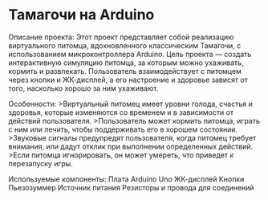 # Тамагочи на Arduino

Описание проекта: Этот проект представляет собой реализацию виртуального питомца, вдохновленного классическим Тамагочи, с использованием микроконтроллера Arduino. Цель проекта — создать интерактивную симуляцию питомца, за которым можно ухаживать, кормить и развлекать. Пользователь взаимодействует с питомцем через кнопки и ЖК-дисплей, а его настроение и здоровье зависят от того, насколько хорошо за ним ухаживают.

Особенности:
    >Виртуальный питомец имеет уровни голода, счастья и здоровья, которые изменяются со временем и в зависимости от действий пользователя.
    >Пользователь может кормить питомца, играть с ним или лечить, чтобы поддерживать его в хорошем состоянии.
    >Звуковые сигналы предупредят пользователя, когда питомец требует внимания, или дадут отклик при выполнении определенных действий.
    >Если питомца игнорировать, он может умереть, что приведет к перезапуску игры.

Используемые компоненты:
    Плата Arduino Uno
    ЖК-дисплей
    Кнопки 
    Пьезозуммер
    Источник питания
    Резисторы и провода для соединений
